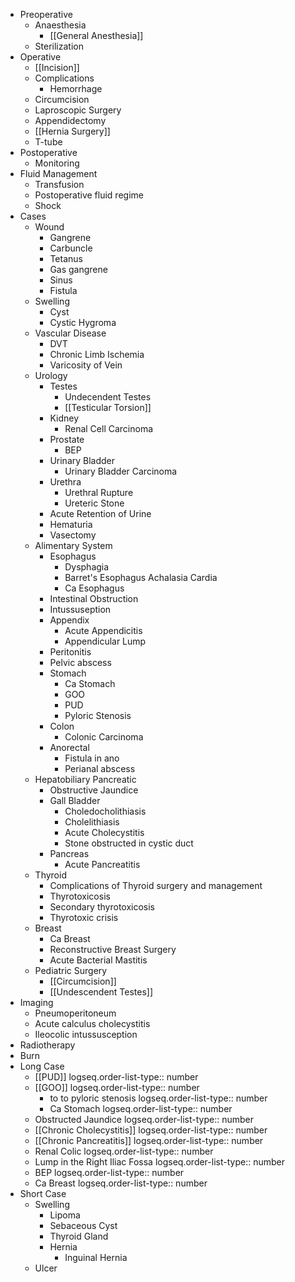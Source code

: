 - Preoperative
	- Anaesthesia
		- [[General Anesthesia]]
	- Sterilization
- Operative
	- [[Incision]]
	- Complications
		- Hemorrhage
	- Circumcision
	- Laproscopic Surgery
	- Appendidectomy
	- [[Hernia Surgery]]
	- T-tube
- Postoperative
	- Monitoring
- Fluid Management
	- Transfusion
	- Postoperative fluid regime
	- Shock
- Cases
	- Wound
		- Gangrene
		- Carbuncle
		- Tetanus
		- Gas gangrene
		- Sinus
		- Fistula
	- Swelling
		- Cyst
		- Cystic Hygroma
	- Vascular Disease
		- DVT
		- Chronic Limb Ischemia
		- Varicosity of Vein
	- Urology
		- Testes
			- Undecendent Testes
			- [[Testicular Torsion]]
		- Kidney
			- Renal Cell Carcinoma
		- Prostate
			- BEP
		- Urinary Bladder
			- Urinary Bladder Carcinoma
		- Urethra
			- Urethral Rupture
			- Ureteric Stone
		- Acute Retention of Urine
		- Hematuria
		- Vasectomy
	- Alimentary System
		- Esophagus
			- Dysphagia
			- Barret's Esophagus
			  Achalasia Cardia
			- Ca Esophagus
		- Intestinal Obstruction
		- Intussuseption
		- Appendix
			- Acute Appendicitis
			- Appendicular Lump
		- Peritonitis
		- Pelvic abscess
		- Stomach
			- Ca Stomach
			- GOO
			- PUD
			- Pyloric Stenosis
		- Colon
			- Colonic Carcinoma
		- Anorectal
			- Fistula in ano
			- Perianal abscess
	- Hepatobiliary Pancreatic
		- Obstructive Jaundice
		- Gall Bladder
			- Choledocholithiasis
			- Cholelithiasis
			- Acute Cholecystitis
			- Stone obstructed in cystic duct
		- Pancreas
			- Acute Pancreatitis
	- Thyroid
		- Complications of Thyroid surgery and management
		- Thyrotoxicosis
		- Secondary thyrotoxicosis
		- Thyrotoxic crisis
	- Breast
		- Ca Breast
		- Reconstructive Breast Surgery
		- Acute Bacterial Mastitis
	- Pediatric Surgery
		- [[Circumcision]]
		- [[Undescendent Testes]]
- Imaging
	- Pneumoperitoneum
	- Acute calculus cholecystitis
	- Ileocolic intussusception
- Radiotherapy
- Burn
- Long Case
	- [[PUD]]
	  logseq.order-list-type:: number
	- [[GOO]]
	  logseq.order-list-type:: number
		- to to pyloric stenosis
		  logseq.order-list-type:: number
		- Ca Stomach
		  logseq.order-list-type:: number
	- Obstructed Jaundice
	  logseq.order-list-type:: number
	- [[Chronic Cholecystitis]]
	  logseq.order-list-type:: number
	- [[Chronic Pancreatitis]]
	  logseq.order-list-type:: number
	- Renal Colic
	  logseq.order-list-type:: number
	- Lump in the Right Iliac Fossa
	  logseq.order-list-type:: number
	- BEP
	  logseq.order-list-type:: number
	- Ca Breast
	  logseq.order-list-type:: number
- Short Case
	- Swelling
		- Lipoma
		- Sebaceous Cyst
		- Thyroid Gland
		- Hernia
			- Inguinal Hernia
	- Ulcer